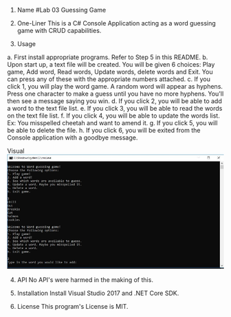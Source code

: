 1. Name 
#Lab 03 Guessing Game

2. One-Liner
This is a C# Console Application acting as a word guessing game with CRUD capabilities.

3. Usage

a. First install appropriate programs. Refer to Step 5 in this README.
b. Upon start up, a text file will be created. You will be given 6 choices: Play game, Add word, Read words, Update words, delete words and Exit. You can press any of these with the appropriate numbers attached.
c. If you click 1, you will play the word game. A random word will appear as hyphens. Press one character to make a guess until you have no more hyphens. You'll then see a message saying you win.
d. If you click 2, you will be able to add a word to the text file list.
e. If you click 3, you will be able to read the words on the text file list.
f. If you click 4, you will be able to update the words list. Ex: You misspelled cheetah and want to amend it.
g. If you click 5, you will be able to delete the file.
h. If you click 6, you will be exited from the Console application with a goodbye message.

Visual
![Image](asset\Lab03.JPG)

4. API
No API's were harmed in the making of this.

5. Installation
Install Visual Studio 2017 and .NET Core SDK.

6. License
This program's License is MIT.